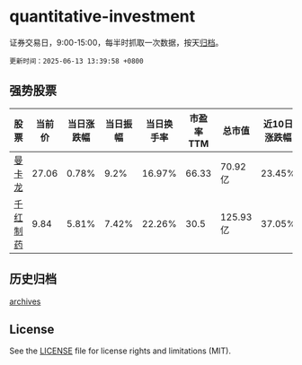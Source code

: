 # quantitative-investment

证券交易日，9:00-15:00，每半时抓取一次数据，按天[归档](archives)。

`更新时间：2025-06-13 13:39:58 +0800`

## 强势股票

|股票|当前价|当日涨跌幅|当日振幅|当日换手率|市盈率TTM|总市值|近10日涨跌幅|
|----|----|----|----|----|----|----|----|
|[曼卡龙](https://xueqiu.com/S/SZ300945)|27.06|0.78%|9.2%|16.97%|66.33|70.92亿|23.45%|
|[千红制药](https://xueqiu.com/S/SZ002550)|9.84|5.81%|7.42%|22.26%|30.5|125.93亿|37.05%|

## 历史归档

[archives](archives)

## License

See the [LICENSE](LICENSE) file for license rights and limitations (MIT).